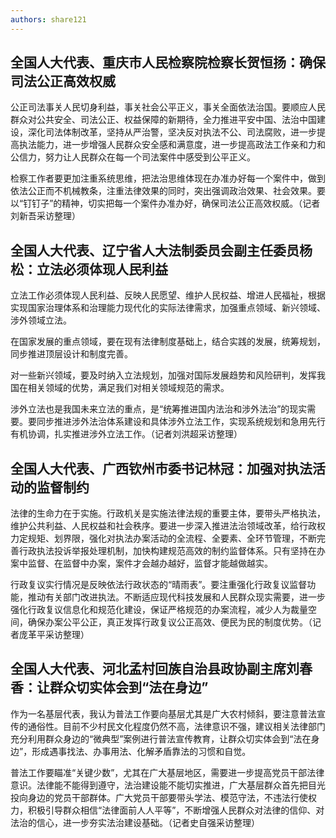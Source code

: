 ```yaml
---
authors: share121
---
```


## 全国人大代表、重庆市人民检察院检察长贺恒扬：确保司法公正高效权威

公正司法事关人民切身利益，事关社会公平正义，事关全面依法治国。要顺应人民群众对公共安全、司法公正、权益保障的新期待，全力推进平安中国、法治中国建设，深化司法体制改革，坚持从严治警，坚决反对执法不公、司法腐败，进一步提高执法能力，进一步增强人民群众安全感和满意度，进一步提高政法工作亲和力和公信力，努力让人民群众在每一个司法案件中感受到公平正义。

检察工作者要更加注重系统思维，把法治思维体现在办准办好每一个案件中，做到依法公正而不机械教条，注重法律效果的同时，突出强调政治效果、社会效果。要以“钉钉子”的精神，切实把每一个案件办准办好，确保司法公正高效权威。（记者刘新吾采访整理）

## 全国人大代表、辽宁省人大法制委员会副主任委员杨松：立法必须体现人民利益

立法工作必须体现人民利益、反映人民愿望、维护人民权益、增进人民福祉，根据实现国家治理体系和治理能力现代化的实际法律需求，加强重点领域、新兴领域、涉外领域立法。

在国家发展的重点领域，要在现有法律制度基础上，结合实践的发展，统筹规划，同步推进顶层设计和制度完善。

对一些新兴领域，要及时纳入立法规划，加强对国际发展趋势和风险研判，发挥我国在相关领域的优势，满足我们对相关领域规范的需求。

涉外立法也是我国未来立法的重点，是“统筹推进国内法治和涉外法治”的现实需要。要同步推进涉外法治体系建设和具体涉外立法工作，实现系统规划和急用先行有机协调，扎实推进涉外立法工作。（记者刘洪超采访整理）

## 全国人大代表、广西钦州市委书记林冠：加强对执法活动的监督制约

法律的生命力在于实施。行政机关是实施法律法规的重要主体，要带头严格执法，维护公共利益、人民权益和社会秩序。要进一步深入推进法治领域改革，给行政权力定规矩、划界限，强化对执法办案活动的全流程、全要素、全环节管理，不断完善行政执法投诉举报处理机制，加快构建规范高效的制约监督体系。只有坚持在办案中监督、在监督中办案，案件才会越办越好，监督才能越做越实。

行政复议实行情况是反映依法行政状态的“晴雨表”。要注重强化行政复议监督功能，推动有关部门改进执法。不断适应现代科技发展和人民群众现实需要，进一步强化行政复议信息化和规范化建设，保证严格规范的办案流程，减少人为裁量空间，确保办案公平公正，真正发挥行政复议公正高效、便民为民的制度优势。（记者庞革平采访整理）

## 全国人大代表、河北孟村回族自治县政协副主席刘春香：让群众切实体会到“法在身边”

作为一名基层代表，我认为普法工作要向基层尤其是广大农村倾斜，要注意普法宣传的通俗性。目前不少村民文化程度仍然不高，法律意识不强，建议相关法律部门充分利用群众身边的“微典型”案例进行普法宣传教育，让群众切实体会到“法在身边”，形成遇事找法、办事用法、化解矛盾靠法的习惯和自觉。

普法工作要瞄准“关键少数”，尤其在广大基层地区，需要进一步提高党员干部法律意识。法律能不能得到遵守，法治建设能不能切实推进，广大基层群众首先把目光投向身边的党员干部群体。广大党员干部要带头学法、模范守法，不违法行使权力，积极引导群众相信“法律面前人人平等”，不断增强人民群众对法律的信仰、对法治的信心，进一步夯实法治建设基础。（记者史自强采访整理）
